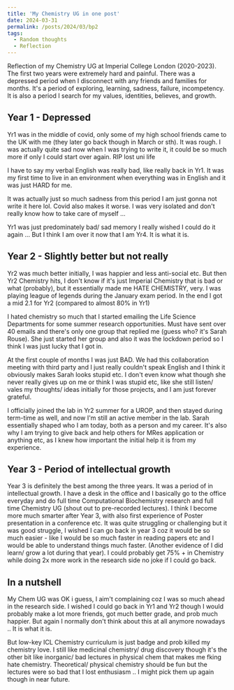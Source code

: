```yaml
---
title: 'My Chemistry UG in one post'
date: 2024-03-31
permalink: /posts/2024/03/bp2
tags:
  - Random thoughts
  - Reflection
---
```


Reflection of my Chemistry UG at Imperial College London (2020-2023). The first two years were extremely hard and painful. There was a depressed period when I disconnect with any friends and families for months. It's a period of exploring, learning, sadness, failure, incompetency. It is also a period I search for my values, identities, believes, and growth.

Year 1 - Depressed
------

Yr1 was in the middle of covid, only some of my high school friends came to the UK with me (they later go back though in March or sth). It was rough. I was actually quite sad now when I was trying to write it, it could be so much more if only I could start over again. RIP lost uni life

I have to say my verbal English was really bad, like really back in Yr1. It was my first time to live in an environment when everything was in English and it was just HARD for me.

It was actually just so much sadness from this period I am just gonna not write it here lol. Covid also makes it worse. I was very isolated and don't really know how to take care of myself ... 

Yr1 was just predominately bad/ sad memory I really wished I could do it again ... But I think I am over it now that I am Yr4. It is what it is.

Year 2 - Slightly better but not really
------

Yr2 was much better initially, I was happier and less anti-social etc. But then Yr2 Chemistry hits, I don't know if it's just Imperial Chemistry that is bad or what (probably), but it essentially made me HATE CHEMISTRY, very. I was playing league of legends during the January exam period. In the end I got a mid 2.1 for Yr2 (compared to almost 80% in Yr1)

I hated chemistry so much that I started emailing the Life Science Departments for some summer research opportunities. Must have sent over 40 emails and there's only one group that replied me (guess who? it's Sarah Rouse). She just started her group and also it was the lockdown period so I think I was just lucky that I got in.

At the first couple of months I was just BAD. We had this collaboration meeting with third party and I just really couldn't speak English and I think it obviously makes Sarah looks stupid etc. I don't even know what though she never really gives up on me or think I was stupid etc, like she still listen/ vales my thoughts/ ideas initially for those projects, and I am just forever grateful.

I officially joined the lab in Yr2 summer for a UROP, and then stayed during term-time as well, and now I'm still an active member in the lab. Sarah essentially shaped who I am today, both as a person and my career. It's also why I am trying to give back and help others for MRes application or anything etc, as I knew how important the initial help it is from my experience.

Year 3 - Period of intellectual growth
------

Year 3 is definitely the best among the three years. It was a period of in intellectual growth. I have a desk in the office and I basically go to the office everyday and do full time Computational Biochemistry research and full time Chemistry UG (shout out to pre-recorded lectures). I think I become more much smarter after Year 3, with also first experience of Poster presentation in a conference etc. It was quite struggling or challenging but it was good struggle, I wished I can go back in year 3 coz it would be so much easier - like I would be so much faster in reading papers etc and I would be able to understand things much faster. (Another evidence of I did learn/ grow a lot during that year). I could probably get 75% + in Chemistry while doing 2x more work in the research side no joke if I could go back.

In a nutshell
------

My Chem UG was OK i guess, I aim't complaining coz I was so much ahead in the research side. I wished I could go back in Yr1 and Yr2 though I would probably make a lot more friends, got much better grade, and prob much happier. But again I normally don't think about this at all anymore nowadays .. It is what it is.

But low-key ICL Chemistry curriculum is just badge and prob killed my chemistry love. I still like medicinal chemistry/ drug discovery though it's the other bit like inorganic/ bad lectures in physical chem that makes me fking hate chemistry. Theoretical/ physical chemistry should be fun but the lectures were so bad that I lost enthusiasm .. I might pick them up again though in near future.
